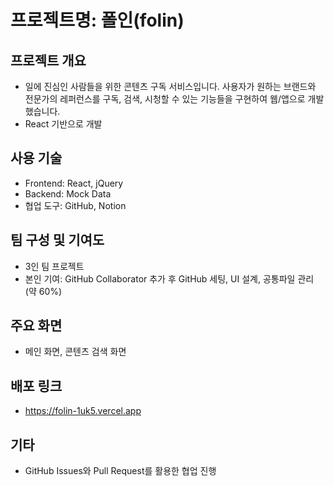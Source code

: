 # 프로젝트명: 폴인(folin)

## 프로젝트 개요
- 일에 진심인 사람들을 위한 콘텐츠 구독 서비스입니다. 사용자가 원하는 브랜드와 전문가의 레퍼런스를 구독, 검색, 시청할 수 있는 기능들을 구현하여 웹/앱으로 개발했습니다. 
- React 기반으로 개발

## 사용 기술
- Frontend: React, jQuery
- Backend: Mock Data
- 협업 도구: GitHub, Notion

## 팀 구성 및 기여도
- 3인 팀 프로젝트
- 본인 기여: GitHub Collaborator 추가 후 GitHub 세팅, UI 설계, 공통파일 관리 (약 60%)

## 주요 화면
- 메인 화면, 콘텐츠 검색 화면

## 배포 링크
- https://folin-1uk5.vercel.app

## 기타
- GitHub Issues와 Pull Request를 활용한 협업 진행
